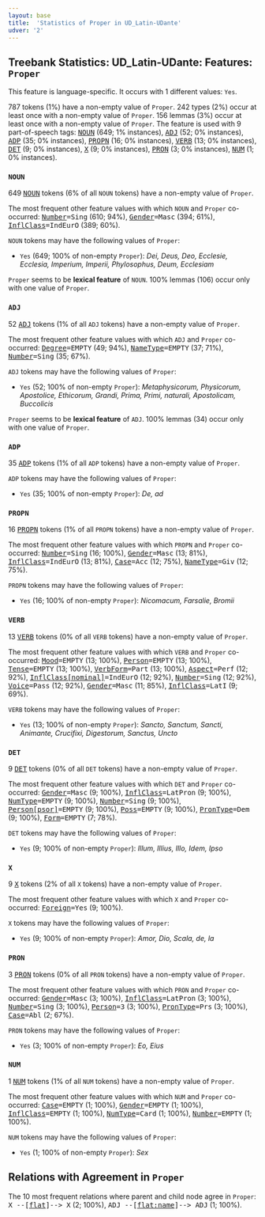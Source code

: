 ```yaml
---
layout: base
title:  'Statistics of Proper in UD_Latin-UDante'
udver: '2'
---
```


## Treebank Statistics: UD_Latin-UDante: Features: `Proper`

This feature is language-specific.
It occurs with 1 different values: `Yes`.

787 tokens (1%) have a non-empty value of `Proper`.
242 types (2%) occur at least once with a non-empty value of `Proper`.
156 lemmas (3%) occur at least once with a non-empty value of `Proper`.
The feature is used with 9 part-of-speech tags: <tt><a href="la_udante-pos-NOUN.html">NOUN</a></tt> (649; 1% instances), <tt><a href="la_udante-pos-ADJ.html">ADJ</a></tt> (52; 0% instances), <tt><a href="la_udante-pos-ADP.html">ADP</a></tt> (35; 0% instances), <tt><a href="la_udante-pos-PROPN.html">PROPN</a></tt> (16; 0% instances), <tt><a href="la_udante-pos-VERB.html">VERB</a></tt> (13; 0% instances), <tt><a href="la_udante-pos-DET.html">DET</a></tt> (9; 0% instances), <tt><a href="la_udante-pos-X.html">X</a></tt> (9; 0% instances), <tt><a href="la_udante-pos-PRON.html">PRON</a></tt> (3; 0% instances), <tt><a href="la_udante-pos-NUM.html">NUM</a></tt> (1; 0% instances).

### `NOUN`

649 <tt><a href="la_udante-pos-NOUN.html">NOUN</a></tt> tokens (6% of all `NOUN` tokens) have a non-empty value of `Proper`.

The most frequent other feature values with which `NOUN` and `Proper` co-occurred: <tt><a href="la_udante-feat-Number.html">Number</a></tt><tt>=Sing</tt> (610; 94%), <tt><a href="la_udante-feat-Gender.html">Gender</a></tt><tt>=Masc</tt> (394; 61%), <tt><a href="la_udante-feat-InflClass.html">InflClass</a></tt><tt>=IndEurO</tt> (389; 60%).

`NOUN` tokens may have the following values of `Proper`:

* `Yes` (649; 100% of non-empty `Proper`): <em>Dei, Deus, Deo, Ecclesie, Ecclesia, Imperium, Imperii, Phylosophus, Deum, Ecclesiam</em>

`Proper` seems to be **lexical feature** of `NOUN`. 100% lemmas (106) occur only with one value of `Proper`.

### `ADJ`

52 <tt><a href="la_udante-pos-ADJ.html">ADJ</a></tt> tokens (1% of all `ADJ` tokens) have a non-empty value of `Proper`.

The most frequent other feature values with which `ADJ` and `Proper` co-occurred: <tt><a href="la_udante-feat-Degree.html">Degree</a></tt><tt>=EMPTY</tt> (49; 94%), <tt><a href="la_udante-feat-NameType.html">NameType</a></tt><tt>=EMPTY</tt> (37; 71%), <tt><a href="la_udante-feat-Number.html">Number</a></tt><tt>=Sing</tt> (35; 67%).

`ADJ` tokens may have the following values of `Proper`:

* `Yes` (52; 100% of non-empty `Proper`): <em>Metaphysicorum, Physicorum, Apostolice, Ethicorum, Grandi, Prima, Primi, naturali, Apostolicam, Buccolicis</em>

`Proper` seems to be **lexical feature** of `ADJ`. 100% lemmas (34) occur only with one value of `Proper`.

### `ADP`

35 <tt><a href="la_udante-pos-ADP.html">ADP</a></tt> tokens (1% of all `ADP` tokens) have a non-empty value of `Proper`.

`ADP` tokens may have the following values of `Proper`:

* `Yes` (35; 100% of non-empty `Proper`): <em>De, ad</em>

### `PROPN`

16 <tt><a href="la_udante-pos-PROPN.html">PROPN</a></tt> tokens (1% of all `PROPN` tokens) have a non-empty value of `Proper`.

The most frequent other feature values with which `PROPN` and `Proper` co-occurred: <tt><a href="la_udante-feat-Number.html">Number</a></tt><tt>=Sing</tt> (16; 100%), <tt><a href="la_udante-feat-Gender.html">Gender</a></tt><tt>=Masc</tt> (13; 81%), <tt><a href="la_udante-feat-InflClass.html">InflClass</a></tt><tt>=IndEurO</tt> (13; 81%), <tt><a href="la_udante-feat-Case.html">Case</a></tt><tt>=Acc</tt> (12; 75%), <tt><a href="la_udante-feat-NameType.html">NameType</a></tt><tt>=Giv</tt> (12; 75%).

`PROPN` tokens may have the following values of `Proper`:

* `Yes` (16; 100% of non-empty `Proper`): <em>Nicomacum, Farsalie, Bromii</em>

### `VERB`

13 <tt><a href="la_udante-pos-VERB.html">VERB</a></tt> tokens (0% of all `VERB` tokens) have a non-empty value of `Proper`.

The most frequent other feature values with which `VERB` and `Proper` co-occurred: <tt><a href="la_udante-feat-Mood.html">Mood</a></tt><tt>=EMPTY</tt> (13; 100%), <tt><a href="la_udante-feat-Person.html">Person</a></tt><tt>=EMPTY</tt> (13; 100%), <tt><a href="la_udante-feat-Tense.html">Tense</a></tt><tt>=EMPTY</tt> (13; 100%), <tt><a href="la_udante-feat-VerbForm.html">VerbForm</a></tt><tt>=Part</tt> (13; 100%), <tt><a href="la_udante-feat-Aspect.html">Aspect</a></tt><tt>=Perf</tt> (12; 92%), <tt><a href="la_udante-feat-InflClass-nominal.html">InflClass[nominal]</a></tt><tt>=IndEurO</tt> (12; 92%), <tt><a href="la_udante-feat-Number.html">Number</a></tt><tt>=Sing</tt> (12; 92%), <tt><a href="la_udante-feat-Voice.html">Voice</a></tt><tt>=Pass</tt> (12; 92%), <tt><a href="la_udante-feat-Gender.html">Gender</a></tt><tt>=Masc</tt> (11; 85%), <tt><a href="la_udante-feat-InflClass.html">InflClass</a></tt><tt>=LatI</tt> (9; 69%).

`VERB` tokens may have the following values of `Proper`:

* `Yes` (13; 100% of non-empty `Proper`): <em>Sancto, Sanctum, Sancti, Animante, Crucifixi, Digestorum, Sanctus, Uncto</em>

### `DET`

9 <tt><a href="la_udante-pos-DET.html">DET</a></tt> tokens (0% of all `DET` tokens) have a non-empty value of `Proper`.

The most frequent other feature values with which `DET` and `Proper` co-occurred: <tt><a href="la_udante-feat-Gender.html">Gender</a></tt><tt>=Masc</tt> (9; 100%), <tt><a href="la_udante-feat-InflClass.html">InflClass</a></tt><tt>=LatPron</tt> (9; 100%), <tt><a href="la_udante-feat-NumType.html">NumType</a></tt><tt>=EMPTY</tt> (9; 100%), <tt><a href="la_udante-feat-Number.html">Number</a></tt><tt>=Sing</tt> (9; 100%), <tt><a href="la_udante-feat-Person-psor.html">Person[psor]</a></tt><tt>=EMPTY</tt> (9; 100%), <tt><a href="la_udante-feat-Poss.html">Poss</a></tt><tt>=EMPTY</tt> (9; 100%), <tt><a href="la_udante-feat-PronType.html">PronType</a></tt><tt>=Dem</tt> (9; 100%), <tt><a href="la_udante-feat-Form.html">Form</a></tt><tt>=EMPTY</tt> (7; 78%).

`DET` tokens may have the following values of `Proper`:

* `Yes` (9; 100% of non-empty `Proper`): <em>Illum, Illius, Illo, Idem, Ipso</em>

### `X`

9 <tt><a href="la_udante-pos-X.html">X</a></tt> tokens (2% of all `X` tokens) have a non-empty value of `Proper`.

The most frequent other feature values with which `X` and `Proper` co-occurred: <tt><a href="la_udante-feat-Foreign.html">Foreign</a></tt><tt>=Yes</tt> (9; 100%).

`X` tokens may have the following values of `Proper`:

* `Yes` (9; 100% of non-empty `Proper`): <em>Amor, Dio, Scala, de, la</em>

### `PRON`

3 <tt><a href="la_udante-pos-PRON.html">PRON</a></tt> tokens (0% of all `PRON` tokens) have a non-empty value of `Proper`.

The most frequent other feature values with which `PRON` and `Proper` co-occurred: <tt><a href="la_udante-feat-Gender.html">Gender</a></tt><tt>=Masc</tt> (3; 100%), <tt><a href="la_udante-feat-InflClass.html">InflClass</a></tt><tt>=LatPron</tt> (3; 100%), <tt><a href="la_udante-feat-Number.html">Number</a></tt><tt>=Sing</tt> (3; 100%), <tt><a href="la_udante-feat-Person.html">Person</a></tt><tt>=3</tt> (3; 100%), <tt><a href="la_udante-feat-PronType.html">PronType</a></tt><tt>=Prs</tt> (3; 100%), <tt><a href="la_udante-feat-Case.html">Case</a></tt><tt>=Abl</tt> (2; 67%).

`PRON` tokens may have the following values of `Proper`:

* `Yes` (3; 100% of non-empty `Proper`): <em>Eo, Eius</em>

### `NUM`

1 <tt><a href="la_udante-pos-NUM.html">NUM</a></tt> tokens (1% of all `NUM` tokens) have a non-empty value of `Proper`.

The most frequent other feature values with which `NUM` and `Proper` co-occurred: <tt><a href="la_udante-feat-Case.html">Case</a></tt><tt>=EMPTY</tt> (1; 100%), <tt><a href="la_udante-feat-Gender.html">Gender</a></tt><tt>=EMPTY</tt> (1; 100%), <tt><a href="la_udante-feat-InflClass.html">InflClass</a></tt><tt>=EMPTY</tt> (1; 100%), <tt><a href="la_udante-feat-NumType.html">NumType</a></tt><tt>=Card</tt> (1; 100%), <tt><a href="la_udante-feat-Number.html">Number</a></tt><tt>=EMPTY</tt> (1; 100%).

`NUM` tokens may have the following values of `Proper`:

* `Yes` (1; 100% of non-empty `Proper`): <em>Sex</em>

## Relations with Agreement in `Proper`

The 10 most frequent relations where parent and child node agree in `Proper`:
<tt>X --[<tt><a href="la_udante-dep-flat.html">flat</a></tt>]--> X</tt> (2; 100%),
<tt>ADJ --[<tt><a href="la_udante-dep-flat-name.html">flat:name</a></tt>]--> ADJ</tt> (1; 100%).

